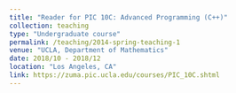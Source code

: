 ```yaml
---
title: "Reader for PIC 10C: Advanced Programming (C++)"
collection: teaching
type: "Undergraduate course"
permalink: /teaching/2014-spring-teaching-1
venue: "UCLA, Department of Mathematics"
date: 2018/10 - 2018/12
location: "Los Angeles, CA"
link: https://zuma.pic.ucla.edu/courses/PIC_10C.shtml
---
```

